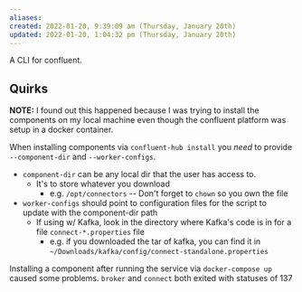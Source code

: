 ```yaml
---
aliases: 
created: 2022-01-20, 9:39:09 am (Thursday, January 20th)
updated: 2022-01-20, 1:04:32 pm (Thursday, January 20th)
---
```

A CLI for confluent.

## Quirks
**NOTE:** I found out this happened because I was trying to install the components on my local machine even though the confluent platform was setup in a docker container.

When installing components via `confluent-hub install` you *need* to provide `--component-dir` and `--worker-configs`.

- `component-dir` can be any local dir that the user has access to.
    - It's to store whatever you download
        - e.g. `/opt/connectors` -- Don't forget to `chown` so you own the file
- `worker-configs` should point to configuration files for the script to update with the component-dir path
    - If using w/ Kafka, look in the directory where Kafka's code is in for a file `connect-*.properties` file
        - e.g. if you downloaded the tar of kafka, you can find it in `~/Downloads/kafka/config/connect-standalone.properties`


Installing a component after running the service via `docker-compose up` caused some problems.
`broker` and `connect` both exited with statuses of 137
